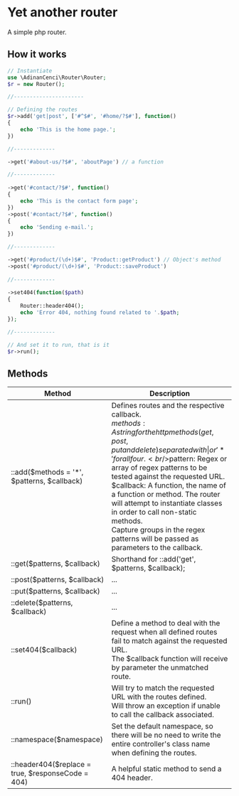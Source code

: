 # Yet another router

A simple php router.

## How it works

```php
// Instantiate
use \AdinanCenci\Router\Router;
$r = new Router();

//----------------------

// Defining the routes
$r->add('get|post', ['#^$#', '#home/?$#'], function() 
{
    echo 'This is the home page.';
})

//-------------

->get('#about-us/?$#', 'aboutPage') // a function

//-------------
    
->get('#contact/?$#', function() 
{
    echo 'This is the contact form page';
})    
->post('#contact/?$#', function() 
{
    echo 'Sending e-mail.';
})

//-------------

->get('#product/(\d+)$#', 'Product::getProduct') // Object's method
->post('#product/(\d+)$#', 'Product::saveProduct')
    
//-------------
    
->set404(function($path) 
{
    Router::header404();
    echo 'Error 404, nothing found related to '.$path;
});

//-------------

// And set it to run, that is it  
$r->run();
```



## Methods

| Method                                            | Description                                                  |
| ------------------------------------------------- | ------------------------------------------------------------ |
| ::add($methods = '*', $patterns, $callback)       | Defines routes and the respective callback.<br />$methods: A string for the http methods ( get, post, put and delete ) separated with \| or '*' for all four.<br />$pattern: Regex or array of regex patterns to be tested against the requested URL.<br />$callback: A function, the name of a function or method. The router will attempt to instantiate classes in order to call non-static methods.<br />Capture groups in the regex patterns will be passed as parameters to the callback. |
| ::get($patterns, $callback)                       | Shorthand for ::add('get', $patterns, $callback);            |
| ::post($patterns, $callback)                      | ...                                                          |
| ::put($patterns, $callback)                       | ...                                                          |
| ::delete($patterns, $callback)                    | ...                                                          |
| ::set404($callback)                               | Define a method to deal with the request when all defined routes fail to match against the requested URL.<br />The $callback function will receive by parameter the unmatched route. |
| ::run()                                           | Will try to match the requested URL with the routes defined.<br />Will throw an exception if unable to call the callback associated. |
| ::namespace($namespace)                           | Set the default namespace, so there will be no need to write the entire controller's class name when defining the routes. |
| ::header404($replace = true, $responseCode = 404) | A helpful static method to send a 404 header.                |

